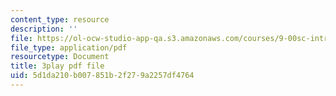 ```yaml
---
content_type: resource
description: ''
file: https://ol-ocw-studio-app-qa.s3.amazonaws.com/courses/9-00sc-introduction-to-psychology-fall-2011/5d1da210b007851b2f279a2257df4764_Qw4SkvZ03cc.pdf
file_type: application/pdf
resourcetype: Document
title: 3play pdf file
uid: 5d1da210-b007-851b-2f27-9a2257df4764
---
```

